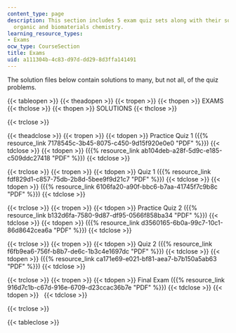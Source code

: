 ```yaml
---
content_type: page
description: This section includes 5 exam quiz sets along with their solutions on
  organic and biomaterials chemistry.
learning_resource_types:
- Exams
ocw_type: CourseSection
title: Exams
uid: a111304b-4c83-d97d-dd29-8d3ffa141491
---
```


The solution files below contain solutions to many, but not all, of the quiz problems.

{{< tableopen >}}
{{< theadopen >}}
{{< tropen >}}
{{< thopen >}}
EXAMS
{{< thclose >}}
{{< thopen >}}
SOLUTIONS
{{< thclose >}}

{{< trclose >}}

{{< theadclose >}}
{{< tropen >}}
{{< tdopen >}}
Practice Quiz 1 ({{% resource_link 7178545c-3b45-8075-c450-9d15f920e0e0 "PDF" %}})
{{< tdclose >}}
{{< tdopen >}}
({{% resource_link ab104deb-a28f-5d9c-e185-c509ddc27418 "PDF" %}})
{{< tdclose >}}

{{< trclose >}}
{{< tropen >}}
{{< tdopen >}}
Quiz 1 ({{% resource_link fdf829d1-c857-75db-2b8d-5bee9f9d21c7 "PDF" %}})
{{< tdclose >}}
{{< tdopen >}}
({{% resource_link 6106fa20-a90f-bbc6-b7aa-41745f7c9b8c "PDF" %}})
{{< tdclose >}}

{{< trclose >}}
{{< tropen >}}
{{< tdopen >}}
Practice Quiz 2 ({{% resource_link b132d6fa-7580-9d87-df95-0566f858ba34 "PDF" %}})
{{< tdclose >}}
{{< tdopen >}}
({{% resource_link d3560165-6b0a-99c7-10c1-86d8642cea6a "PDF" %}})
{{< tdclose >}}

{{< trclose >}}
{{< tropen >}}
{{< tdopen >}}
Quiz 2 ({{% resource_link f6fb9ea6-756f-b8b7-de6c-1b3c4e1697dc "PDF" %}})
{{< tdclose >}}
{{< tdopen >}}
({{% resource_link ca171e69-e021-bf81-aea7-b7b150a5ab63 "PDF" %}})
{{< tdclose >}}

{{< trclose >}}
{{< tropen >}}
{{< tdopen >}}
Final Exam ({{% resource_link 916d7c1b-c67d-916e-6709-d23ccac36b7e "PDF" %}})
{{< tdclose >}}
{{< tdopen >}}
 
{{< tdclose >}}

{{< trclose >}}

{{< tableclose >}}